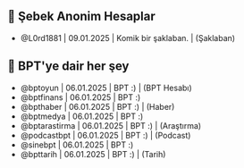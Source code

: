 ## 🐒 Şebek Anonim Hesaplar
- @L0rd1881 | 09.01.2025 | Komik bir şaklaban. | (Şaklaban)

## 🤗 BPT'ye dair her şey
- @bptoyun | 06.01.2025 | BPT :) | (BPT Hesabı)
- @bptfinans | 06.01.2025 | BPT :)
- @bpthaber | 06.01.2025 | BPT :) | (Haber)
- @bptmedya | 06.01.2025 | BPT :)
- @bptarastirma | 06.01.2025 | BPT :) | (Araştırma)
- @podcastbpt | 06.01.2025 | BPT :) | (Podcast)
- @sinebpt | 06.01.2025 | BPT :)
- @bpttarih | 06.01.2025 | BPT :) | (Tarih)
